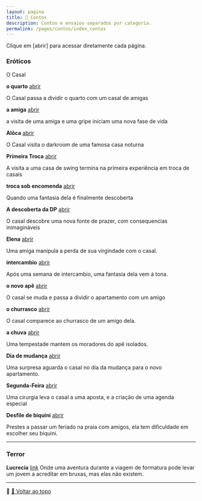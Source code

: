 ```yaml
---
layout: pagina
title: 📝 Contos
description: Contos e ensaios separados por categoria.
permalink: /pages/contos/index_contos
---
```


Clique em [abrir] para acessar diretamente cada página.



### Eróticos


  O Casal

**o quarto** [abrir](https://itxesco.github.io/pages/contos/quarto.html)

O Casal passa a dividir o quarto com um casal de amigas

**a amiga**  [abrir](https://itxesco.github.io/pages/contos/depila.html)

a visita de uma amiga e uma gripe iniciam uma nova fase de vida

**Alôca**  [abrir](https://itxesco.github.io/pages/contos/aloca.html)  

O Casal visita o darkroom de uma famosa casa noturna  

**Primeira Troca** [abrir](https://itxesco.github.io/pages/contos/enigma1.html)

A visita a uma casa de swing termina na primeira experiência em troca de casais

**troca sob encomenda**  [abrir](https://itxesco.github.io/pages/contos/encomenda.html)

Quando uma fantasia dela é finalmente descoberta

**A descoberta da DP**  [abrir](https://itxesco.github.io/pages/contos/depe.html)

O casal descobre uma nova fonte de prazer, com consequencias inimagináveis  

**Elena**  [abrir](https://itxesco.github.io/pages/contos/elena.html)

Uma amiga manipula a perda de sua virgindade com o casal.

**intercambio** [abrir](https://itxesco.github.io/pages/contos/intercambio.html)

Após uma semana de intercambio, uma fantasia dela vem à tona.  

**o novo apê** [abrir](https://itxesco.github.io/pages/contos/ape.html)

O casal se muda e passa a dividir o apartamento com um amigo  

**o churrasco** [abrir](https://itxesco.github.io/pages/contos/churras.html)

O casal comparece ao churrasco de um amigo dela.    

**a chuva** [abrir](https://itxesco.github.io/pages/contos/chuva.html)

Uma tempestade mantem os moradores do apê isolados.

**Dia de mudança** [abrir](https://itxesco.github.io/pages/contos/dia_de_mudanca.html)  

Uma surpresa aguarda o casal no dia da mudança para o novo apartamento.

**Segunda-Feira** [abrir](https://itxesco.github.io/pages/contos/segundaf.html)  

Uma cirurgia leva o casal a uma aposta, e a criação de uma agenda especial

**Desfile de biquini** [abrir](https://itxesco.github.io/pages/contos/desfile.html)

Prestes a passar um feriado na praia com amigos, ela tem dificuldade em escolher seu biquini.   


---

### Terror


**Lucrecia** [link](https://itxesco.github.io/pages/contos/lucrecia.html)
Onde uma aventura durante a viagem de formatura pode levar um jovem a acreditar em bruxas, mas elas não existem.  



---

📌 [🔼 Voltar ao topo](#top)
